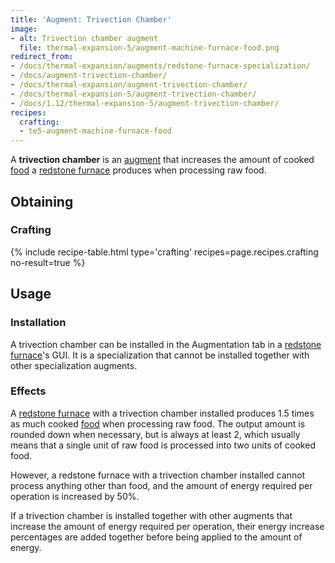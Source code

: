 ```yaml
---
title: 'Augment: Trivection Chamber'
image:
- alt: Trivection chamber augment
  file: thermal-expansion-5/augment-machine-furnace-food.png
redirect_from:
- /docs/thermal-expansion/augments/redstone-furnace-specialization/
- /docs/augment-trivection-chamber/
- /docs/thermal-expansion/augment-trivection-chamber/
- /docs/thermal-expansion-5/augment-trivection-chamber/
- /docs/1.12/thermal-expansion-5/augment-trivection-chamber/
recipes:
  crafting:
  - te5-augment-machine-furnace-food
---
```


A **trivection chamber** is an [augment](/docs/1.12/thermal-expansion/augments/) that increases the
amount of cooked [food](https://minecraft.gamepedia.com/Food) a [redstone
furnace](/docs/1.12/thermal-expansion/redstone-furnace/) produces when processing raw food.


Obtaining
---------

### Crafting
{% include recipe-table.html type='crafting' recipes=page.recipes.crafting no-result=true %}


Usage
-----

### Installation
A trivection chamber can be installed in the Augmentation tab in a [redstone
furnace](/docs/1.12/thermal-expansion/redstone-furnace/)'s GUI. It is a specialization that cannot be
installed together with other specialization augments.

### Effects
A [redstone furnace](/docs/1.12/thermal-expansion/redstone-furnace/) with a trivection chamber
installed produces 1.5 times as much cooked
[food](https://minecraft.gamepedia.com/Food) when processing raw food. The
output amount is rounded down when necessary, but is always at least 2, which
usually means that a single unit of raw food is processed into two units of
cooked food.

However, a redstone furnace with a trivection chamber installed cannot process
anything other than food, and the amount of energy required per operation is
increased by 50%.

If a trivection chamber is installed together with other augments that increase
the amount of energy required per operation, their energy increase percentages
are added together before being applied to the amount of energy.
